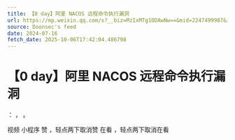 ```yaml
---
title: 【0 day】阿里 NACOS 远程命令执行漏洞
url: https://mp.weixin.qq.com/s?__biz=MzIxMTg1ODAwNw==&mid=2247499987&idx=1&sn=5fc5b449c656a40c8a8158e8fca50a20
source: Doonsec's feed
date: 2024-07-16
fetch_date: 2025-10-06T17:42:04.486798
---
```


# 【0 day】阿里 NACOS 远程命令执行漏洞

：
，
。

视频
小程序
赞
，轻点两下取消赞
在看
，轻点两下取消在看